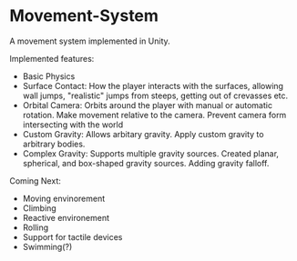 # Movement-System

A movement system implemented in Unity.

Implemented features:
- Basic Physics
- Surface Contact: How the player interacts with the surfaces, allowing wall jumps, "realistic" jumps from steeps, getting out of crevasses etc.
- Orbital Camera: Orbits around the player with manual or automatic rotation. Make movement relative to the camera. Prevent camera form intersecting with the world
- Custom Gravity: Allows arbitary gravity. Apply custom gravity to arbitrary bodies.
- Complex Gravity: Supports multiple gravity sources. Created planar, spherical, and box-shaped gravity sources. Adding gravity falloff.

Coming Next:
- Moving envinorement
- Climbing
- Reactive environement
- Rolling
- Support for tactile devices
- Swimming(?)
